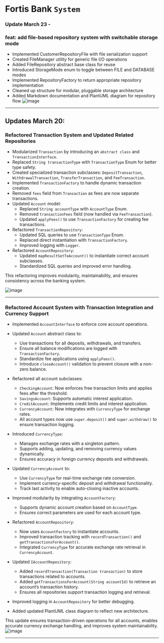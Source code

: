 # Fortis Bank `System`


### Update March 23 - 

### feat: add file-based repository system with switchable storage mode

- Implemented CustomerRepositoryFile with file serialization support
- Created FileManager utility for generic file I/O operations
- Added FileRepository<T> abstract base class for reuse
- Introduced StorageMode enum to toggle between FILE and DATABASE modes
- Implemented RepositoryFactory to return appropriate repository implementation
- Cleaned up structure for modular, pluggable storage architecture
- Added Markdown documentation and PlantUML diagram for repository flow
![image](https://github.com/user-attachments/assets/11cc633d-1221-487d-9d23-8bf68f8d141a)

---

## Updates March 20:

### Refactored Transaction System and Updated Related Repositories

- Modularized `Transaction` by introducing an `abstract class` and `TransactionInterface`.
- Replaced `String transactionType` with `TransactionType` Enum for better type safety.
- Created specialized transaction subclasses: `DepositTransaction`, `WithdrawalTransaction`, `TransferTransaction`, and `FeeTransaction`.
- Implemented `TransactionFactory` to handle dynamic transaction creation.
- Removed `fees` field from `Transaction` as fees are now separate transactions.
- Updated `Account` model:
  - Replaced `String accountType` with `AccountType` Enum.
  - Removed `transactionFees` field (now handled via `FeeTransaction`).
  - Updated `applyFees()` to use `TransactionFactory` for creating fee transactions.
- Refactored `TransactionRepository`:
  - Updated SQL queries to use `TransactionType` Enum.
  - Replaced direct instantiation with `TransactionFactory`.
  - Improved logging with `Logger`.
- Refactored `AccountRepository`:
  - Updated `mapResultSetToAccount()` to instantiate correct account subclasses.
  - Standardized SQL queries and improved error handling.

This refactoring improves modularity, maintainability, and ensures consistency across the banking system.

![image](https://github.com/user-attachments/assets/6a5efe75-3826-45d3-956d-2bd6fbbaed4a)

---

### Refactored Account System with Transaction Integration and Currency Support

- Implemented `AccountInterface` to enforce core account operations.
- Updated `Account` abstract class to:
  - Use transactions for all deposits, withdrawals, and transfers.
  - Ensure all balance modifications are logged with `TransactionFactory`.
  - Standardize fee applications using `applyFees()`.
  - Introduce `closeAccount()` validation to prevent closure with a non-zero balance.

- Refactored all account subclasses:
  - `CheckingAccount`: Now enforces free transaction limits and applies fees after the threshold.
  - `SavingsAccount`: Supports automatic interest application.
  - `CreditAccount`: Implements credit limits and interest application.
  - `CurrencyAccount`: Now integrates with `CurrencyType` for exchange rates.
  - All account types now use `super.deposit()` and `super.withdraw()` to ensure transaction logging.

- Introduced `CurrencyType`:
  - Manages exchange rates with a singleton pattern.
  - Supports adding, updating, and removing currency values dynamically.
  - Ensures accuracy in foreign currency deposits and withdrawals.

- Updated `CurrencyAccount` to:
  - Use `CurrencyType` for real-time exchange rate conversion.
  - Implement currency-specific deposit and withdrawal functionality.
  - Track last activity to enable auto-closing inactive accounts.

- Improved modularity by integrating `AccountFactory`:
  - Supports dynamic account creation based on `AccountType`.
  - Ensures correct parameters are used for each account type.

- Refactored `AccountRepository`:
  - Now uses `AccountFactory` to instantiate accounts.
  - Improved transaction tracking with `recordTransaction()` and `getTransactionsForAccount()`.
  - Integrated `CurrencyType` for accurate exchange rate retrieval in `CurrencyAccount`.

- Updated `IAccountRepository`:
  - Added `recordTransaction(Transaction transaction)` to store transactions related to accounts.
  - Added `getTransactionsForAccount(String accountId)` to retrieve an account’s transaction history.
  - Ensures all repositories support transaction logging and retrieval.

- Improved logging in `AccountRepository` for better debugging.
- Added updated PlantUML class diagram to reflect new architecture.

This update ensures transaction-driven operations for all accounts, enables accurate currency exchange handling, and improves system maintainability.
![image](https://github.com/user-attachments/assets/3dde4cf0-17c2-4093-9e00-952093fc627c)

---

